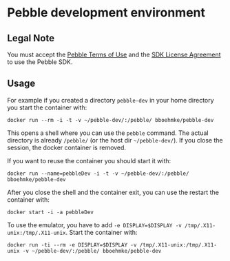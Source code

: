 # Pebble development environment

## Legal Note
You must accept the [Pebble Terms of Use](https://developer.getpebble.com/legal/terms-of-use/)
and the [SDK License Agreement](https://developer.getpebble.com/legal/sdk-license/) 
to use the Pebble SDK.


## Usage

For example if you created a directory ```pebble-dev``` in your home directory 
you start the container with:
```
docker run --rm -i -t -v ~/pebble-dev/:/pebble/ bboehmke/pebble-dev
```
This opens a shell where you can use the ```pebble``` command.
The actual directory is already ```/pebble/``` (or the host dir ```~/pebble-dev/```).
If you close the session, the docker container is removed.


If you want to reuse the container you should start it with:
```
docker run --name=pebbleDev -i -t -v ~/pebble-dev/:/pebble/ bboehmke/pebble-dev
```
After you close the shell and the container exit, you can use the restart the 
container with:
```
docker start -i -a pebbleDev
```

To use the emulator, you have to add ```-e DISPLAY=$DISPLAY -v /tmp/.X11-unix:/tmp/.X11-unix```. Start the container with:
```
docker run -ti --rm -e DISPLAY=$DISPLAY -v /tmp/.X11-unix:/tmp/.X11-unix -v ~/pebble-dev/:/pebble/ bboehmke/pebble-dev
```